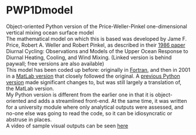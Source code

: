 # PWP1Dmodel
Object-oriented Python version of the Price-Weller-Pinkel one-dimensional vertical mixing ocean surface model  
The mathematical model on which this is based was developed by Jame F. Price, Robert A. Weller and Robert Pinkel, as described in their [1986 paper](https://agupubs.onlinelibrary.wiley.com/doi/abs/10.1029/JC091iC07p08411) Diurnal Cycling: Observations and Models of the Upper Ocean Response to Diurnal Heating, Cooling, and Wind Mixing. (Linked version is behind paywall; free versions are also available)  
This model has been coded up before: originally in [Fortran](https://www.whoi.edu/science/PO/people/jprice/website/projects_upperocean.html), and then in 2001 in a [MatLab version](http://www.po.gso.uri.edu/rafos/research/pwp/) that closely followed the original. A [previous Python version](https://github.com/earlew/pwp_python_00) made significant changes to, but was still largely a translation of, the MatLab version.  
My Python version is different from the earlier one in that it is object-oriented and adds a streamlined front-end. At the same time, it was written for a university module where only analytical outputs were assessed, and no-one else was going to read the code, so it can be idiosyncratic or abstruse in places.  
A video of sample visual outputs can be seen [here](https://youtu.be/iMUUoUqZFhw)
